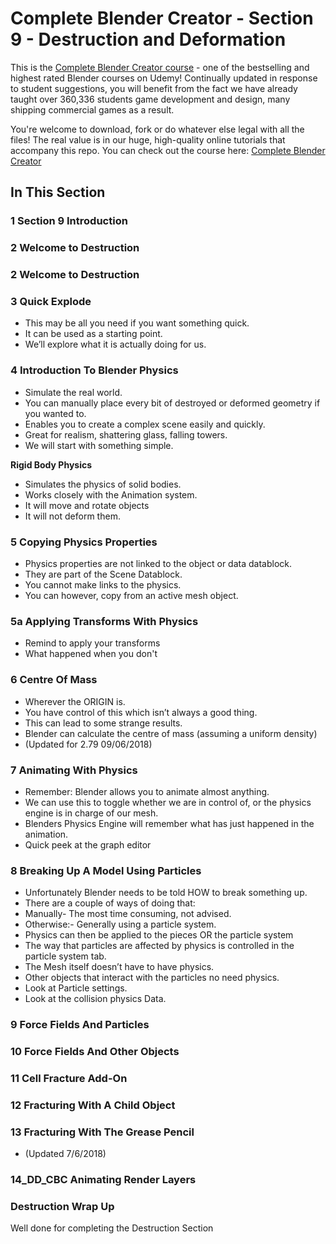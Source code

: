 # Complete Blender Creator - Section 9 - Destruction and Deformation

This is the [Complete Blender Creator course]( http://gdev.tv/cbcgithub) - one of the bestselling and highest rated Blender courses on Udemy! Continually updated in response to student suggestions, you will benefit from the fact we have already taught over 360,336 students game development and design, many shipping commercial games as a result.

You're welcome to download, fork or do whatever else legal with all the files! The real value is in our huge, high-quality online tutorials that accompany this repo. You can check out the course here: [Complete Blender Creator]( http://gdev.tv/cbcgithub)

## In This Section

### 1 Section 9 Introduction ###

### 2 Welcome to Destruction ###


### 2 Welcome to Destruction ###

### 3 Quick Explode ###

+ This may be all you need if you want something quick.
+ It can be used as a starting point.
+ We’ll explore what it is actually doing for us.

### 4 Introduction To Blender Physics ###

+ Simulate the real world.
+ You can manually place every bit of destroyed or deformed geometry if you wanted to.
+ Enables you to create a complex scene easily and quickly.
+ Great for realism, shattering glass, falling towers.
+ We will start with something simple.

**Rigid Body Physics**

+ Simulates the physics of solid bodies.
+ Works closely with the Animation system.
+ It will move and rotate objects
+ It will not deform them.

### 5 Copying Physics Properties ###

+ Physics properties are not linked to the object or data datablock.
+ They are part of the Scene Datablock.
+ You cannot make links to the physics.
+ You can however, copy from an active mesh object.

### 5a Applying Transforms With Physics
+ Remind to apply your transforms
+ What happened when you don't

### 6 Centre Of Mass ###

+ Wherever the ORIGIN is.
+ You have control of this which isn’t always a good thing.
+ This can lead to some strange results.
+ Blender can calculate the centre of mass (assuming a uniform density)
+ (Updated for 2.79 09/06/2018)

### 7 Animating With Physics

+ Remember: Blender allows you to animate almost anything.
+ We can use this to toggle whether we are in control of, or the physics engine is in charge of our mesh.
+ Blenders Physics Engine will remember what has just happened in the animation.
+ Quick peek at the graph editor

### 8 Breaking Up A Model Using Particles

+ Unfortunately Blender needs to be told HOW to break something up.
+ There are a couple of ways of doing that:
+ Manually- The most time consuming, not advised.
+ Otherwise:- Generally using a particle system.
+ Physics can then be applied to the pieces OR the particle system
+ The way that particles are affected by physics is controlled in the particle system tab.
+ The Mesh itself doesn’t have to have physics.
+ Other objects that interact with the particles no need physics.
+ Look at Particle settings.
+ Look at the collision physics Data.

### 9 Force Fields And Particles

### 10 Force Fields And Other Objects

### 11 Cell Fracture Add-On

### 12 Fracturing With A Child Object

### 13 Fracturing With The Grease Pencil
+ (Updated 7/6/2018)
### 14_DD_CBC Animating Render Layers
### Destruction Wrap Up ###



Well done for completing the Destruction Section
